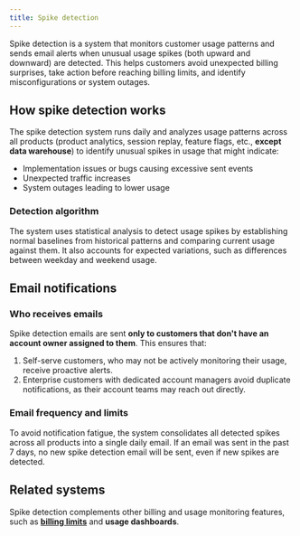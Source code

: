 ```yaml
---
title: Spike detection
---
```


Spike detection is a system that monitors customer usage patterns and sends email alerts when unusual usage spikes (both upward and downward) are detected. This helps customers avoid unexpected billing surprises, take action before reaching billing limits, and identify misconfigurations or system outages.

## How spike detection works

The spike detection system runs daily and analyzes usage patterns across all products (product analytics, session replay, feature flags, etc., **except data warehouse**) to identify unusual spikes in usage that might indicate:

- Implementation issues or bugs causing excessive sent events
- Unexpected traffic increases
- System outages leading to lower usage

### Detection algorithm

The system uses statistical analysis to detect usage spikes by establishing normal baselines from historical patterns and comparing current usage against them. It also accounts for expected variations, such as differences between weekday and weekend usage.

## Email notifications

### Who receives emails

Spike detection emails are sent **only to customers that don't have an account owner assigned to them**. This ensures that:

1. Self-serve customers, who may not be actively monitoring their usage, receive proactive alerts.
2. Enterprise customers with dedicated account managers avoid duplicate notifications, as their account teams may reach out directly.

### Email frequency and limits

To avoid notification fatigue, the system consolidates all detected spikes across all products into a single daily email. If an email was sent in the past 7 days, no new spike detection email will be sent, even if new spikes are detected.

## Related systems

Spike detection complements other billing and usage monitoring features, such as **[billing limits](/docs/billing/limits-alerts)** and **usage dashboards**.